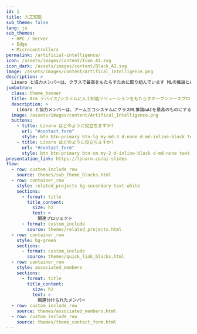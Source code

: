 ```yaml
---
id: 1
title: 人工知能
sub_theme: false
lang: ja
sub_themes:
  - HPC / Server
  - Edge
  - Microcontrollers
permalink: /artificial-intelligence/
icon: /assets/images/content/Icon_AI.svg
icon_dark: /assets/images/content/Black_AI.svg
image: /assets/images/content/Artifical_Intelligence.png
description: >
  Linaro と協力メンバーは、クラスで最高をもたらすために取り組んでいます MLの推論とAIをアームエコシステムに。これは、 メンバーハードウェア上のArmエクスペリエンスに最適化 戦略的なAIプロジェクトの範囲。
jumbotron:
  class: theme_banner
  title: Arm デバイス/システムに人工知能ソリューションをもたらすオープンソースプロジェクトの革新
  description: >
    Linaro と協力メンバーは、アームエコシステムにクラスML推論&AIを最高のものにするよう取り組んでいます。 これには、さまざまな戦略的 AI プロジェクトにわたって、メンバー ハードウェア上で Arm に最適化されたエクスペリエンスをプッシュする必要があります。
  image: /assets/images/content/Artifical_Intelligence.png
  buttons:
    - title: Linaro はどのように役立ちますか?
      url: "#contact_form"
      style: btn btn-primary btn-lg my-md-3 d-none d-md-inline-block text-uppercase theme_contact_btn
    - title: Linaro はどのように役立ちますか?
      url: "#contact_form"
      style: btn btn-primary btn-sm my-2 d-inline-block d-md-none text-uppercase theme_contact_btn
presentation_link: https://linaro.co/ai-slides
flow:
  - row: custom_include_row
    source: themes/sub_theme_blocks.html
  - row: container_row
    style: related_projects bg-secondary text-white
    sections:
      - format: title
        title_content:
          size: h2
          text: >
            関連プロジェクト
      - format: custom_include
        source: themes/related_projects.html
  - row: container_row
    style: bg-green
    sections:
      - format: custom_include
        source: themes/quick_link_blocks.html
  - row: container_row
    style: associated_members
    sections:
      - format: title
        title_content:
          size: h2
          text: >
            関連付けられたメンバー
  - row: custom_include_row
    source: themes/associated_members.html
  - row: custom_include_row
    source: themes/theme_contact_form.html
---
```

